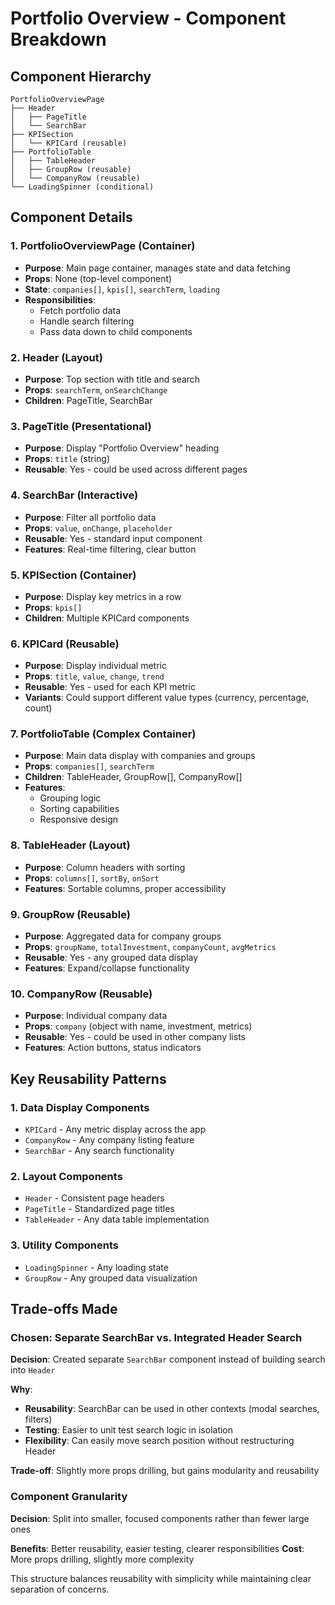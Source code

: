 # Portfolio Overview - Component Breakdown

## Component Hierarchy

```
PortfolioOverviewPage
├── Header
│   ├── PageTitle
│   └── SearchBar
├── KPISection
│   └── KPICard (reusable)
├── PortfolioTable
│   ├── TableHeader
│   ├── GroupRow (reusable)
│   └── CompanyRow (reusable)
└── LoadingSpinner (conditional)
```

## Component Details

### **1. PortfolioOverviewPage** (Container)
- **Purpose**: Main page container, manages state and data fetching
- **Props**: None (top-level component)
- **State**: `companies[]`, `kpis[]`, `searchTerm`, `loading`
- **Responsibilities**: 
  - Fetch portfolio data
  - Handle search filtering
  - Pass data down to child components

### **2. Header** (Layout)
- **Purpose**: Top section with title and search
- **Props**: `searchTerm`, `onSearchChange`
- **Children**: PageTitle, SearchBar

### **3. PageTitle** (Presentational)
- **Purpose**: Display "Portfolio Overview" heading
- **Props**: `title` (string)
- **Reusable**: Yes - could be used across different pages

### **4. SearchBar** (Interactive)
- **Purpose**: Filter all portfolio data
- **Props**: `value`, `onChange`, `placeholder`
- **Reusable**: Yes - standard input component
- **Features**: Real-time filtering, clear button

### **5. KPISection** (Container)
- **Purpose**: Display key metrics in a row
- **Props**: `kpis[]`
- **Children**: Multiple KPICard components

### **6. KPICard** (Reusable)
- **Purpose**: Display individual metric
- **Props**: `title`, `value`, `change`, `trend`
- **Reusable**: Yes - used for each KPI metric
- **Variants**: Could support different value types (currency, percentage, count)

### **7. PortfolioTable** (Complex Container)
- **Purpose**: Main data display with companies and groups
- **Props**: `companies[]`, `searchTerm`
- **Children**: TableHeader, GroupRow[], CompanyRow[]
- **Features**: 
  - Grouping logic
  - Sorting capabilities
  - Responsive design

### **8. TableHeader** (Layout)
- **Purpose**: Column headers with sorting
- **Props**: `columns[]`, `sortBy`, `onSort`
- **Features**: Sortable columns, proper accessibility

### **9. GroupRow** (Reusable)
- **Purpose**: Aggregated data for company groups
- **Props**: `groupName`, `totalInvestment`, `companyCount`, `avgMetrics`
- **Reusable**: Yes - any grouped data display
- **Features**: Expand/collapse functionality

### **10. CompanyRow** (Reusable)
- **Purpose**: Individual company data
- **Props**: `company` (object with name, investment, metrics)
- **Reusable**: Yes - could be used in other company lists
- **Features**: Action buttons, status indicators

## Key Reusability Patterns

### **1. Data Display Components**
- `KPICard` - Any metric display across the app
- `CompanyRow` - Any company listing feature
- `SearchBar` - Any search functionality

### **2. Layout Components**
- `Header` - Consistent page headers
- `PageTitle` - Standardized page titles
- `TableHeader` - Any data table implementation

### **3. Utility Components**
- `LoadingSpinner` - Any loading state
- `GroupRow` - Any grouped data visualization

## Trade-offs Made

### **Chosen: Separate SearchBar vs. Integrated Header Search**
**Decision**: Created separate `SearchBar` component instead of building search into `Header`

**Why**: 
- **Reusability**: SearchBar can be used in other contexts (modal searches, filters)
- **Testing**: Easier to unit test search logic in isolation
- **Flexibility**: Can easily move search position without restructuring Header

**Trade-off**: Slightly more props drilling, but gains modularity and reusability

### **Component Granularity**
**Decision**: Split into smaller, focused components rather than fewer large ones

**Benefits**: Better reusability, easier testing, clearer responsibilities
**Cost**: More props drilling, slightly more complexity

This structure balances reusability with simplicity while maintaining clear separation of concerns.
